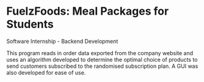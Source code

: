 # FuelzFoods: Meal Packages for Students
Software Internship - Backend Development

This program reads in order data exported from the company website and uses an algorithm developed to determine the optimal choice of 
products to send customers subscribed to the randomised subscription plan. A GUI was also developed for ease of use.
